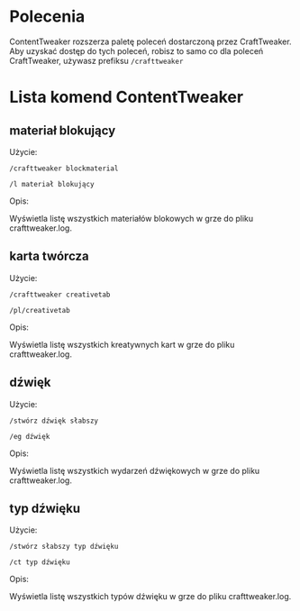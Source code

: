 # Polecenia

ContentTweaker rozszerza paletę poleceń dostarczoną przez CraftTweaker.  
Aby uzyskać dostęp do tych poleceń, robisz to samo co dla poleceń CraftTweaker, używasz prefiksu `/crafttweaker`

# Lista komend ContentTweaker

## materiał blokujący

Użycie:

`/crafttweaker blockmaterial`

`/l materiał blokujący`

Opis:

Wyświetla listę wszystkich materiałów blokowych w grze do pliku crafttweaker.log.

## karta twórcza

Użycie:

`/crafttweaker creativetab`

`/pl/creativetab`

Opis:

Wyświetla listę wszystkich kreatywnych kart w grze do pliku crafttweaker.log.

## dźwięk

Użycie:

`/stwórz dźwięk słabszy`

`/eg dźwięk`

Opis:

Wyświetla listę wszystkich wydarzeń dźwiękowych w grze do pliku crafttweaker.log.

## typ dźwięku

Użycie:

`/stwórz słabszy typ dźwięku`

`/ct typ dźwięku`

Opis:

Wyświetla listę wszystkich typów dźwięku w grze do pliku crafttweaker.log.